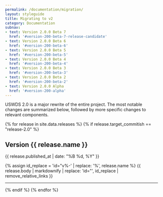 ```yaml
---
permalink: /documentation/migration/
layout: styleguide
title: Migrating to v2
category: Documentation
subnav:
- text: Version 2.0.0 Beta 7
  href: '#version-200-beta-7-release-candidate'
- text: Version 2.0.0 Beta 6
  href: '#version-200-beta-6'
- text: Version 2.0.0 Beta 5
  href: '#version-200-beta-5'
- text: Version 2.0.0 Beta 4
  href: '#version-200-beta-4'
- text: Version 2.0.0 Beta 3
  href: '#version-200-beta-3'
- text: Version 2.0.0 Beta 2
  href: '#version-200-beta-2'
- text: Version 2.0.0 Alpha
  href: '#version-200-alpha'
---
```

<p class="site-text-intro">USWDS 2.0 is a major rewrite of the entire project. The most notable changes are summarized below, followed by more specific changes to relevant components.</p>

{% for release in site.data.releases %}
{% if release.target_commitish == "release-2.0" %}

## Version {{ release.name }}

<p class="site-subheading">{{ release.published_at | date: "%B %d, %Y" }}</p>

{% assign id_replace = 'id="v%-' | replace: '%', release.name %}
{{ release.body | markdownify | replace: 'id="', id_replace | remove_relative_links }}

<hr>
{% endif %}
{% endfor %}